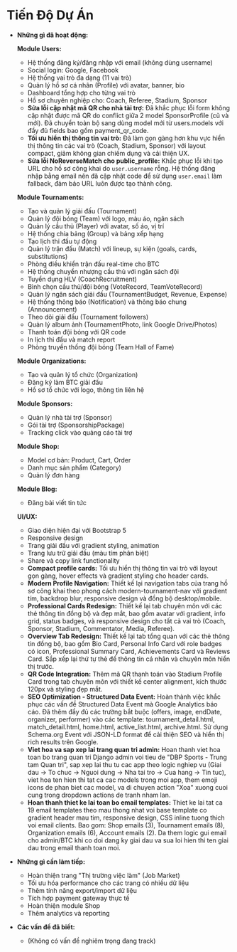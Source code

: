 # Tiến Độ Dự Án

- **Những gì đã hoạt động:**
  
  **Module Users:**
  - Hệ thống đăng ký/đăng nhập với email (không dùng username)
  - Social login: Google, Facebook
  - Hệ thống vai trò đa dạng (11 vai trò)
  - Quản lý hồ sơ cá nhân (Profile) với avatar, banner, bio
  - Dashboard tổng hợp cho từng vai trò
  - Hồ sơ chuyên nghiệp cho: Coach, Referee, Stadium, Sponsor
  - **Sửa lỗi cập nhật mã QR cho nhà tài trợ:** Đã khắc phục lỗi form không cập nhật được mã QR do conflict giữa 2 model SponsorProfile (cũ và mới). Đã chuyển toàn bộ sang dùng model mới từ users.models với đầy đủ fields bao gồm payment_qr_code.
  - **Tối ưu hiển thị thông tin vai trò:** Đã làm gọn gàng hơn khu vực hiển thị thông tin các vai trò (Coach, Stadium, Sponsor) với layout compact, giảm không gian chiếm dụng và cải thiện UX.
  - **Sửa lỗi NoReverseMatch cho public_profile:** Khắc phục lỗi khi tạo URL cho hồ sơ công khai do `user.username` rỗng. Hệ thống đăng nhập bằng email nên đã cập nhật code để sử dụng `user.email` làm fallback, đảm bảo URL luôn được tạo thành công.
  
  **Module Tournaments:**
  - Tạo và quản lý giải đấu (Tournament)
  - Quản lý đội bóng (Team) với logo, màu áo, ngân sách
  - Quản lý cầu thủ (Player) với avatar, số áo, vị trí
  - Hệ thống chia bảng (Group) và bảng xếp hạng
  - Tạo lịch thi đấu tự động
  - Quản lý trận đấu (Match) với lineup, sự kiện (goals, cards, substitutions)
  - Phòng điều khiển trận đấu real-time cho BTC
  - Hệ thống chuyển nhượng cầu thủ với ngân sách đội
  - Tuyển dụng HLV (CoachRecruitment)
  - Bình chọn cầu thủ/đội bóng (VoteRecord, TeamVoteRecord)
  - Quản lý ngân sách giải đấu (TournamentBudget, Revenue, Expense)
  - Hệ thống thông báo (Notification) và thông báo chung (Announcement)
  - Theo dõi giải đấu (Tournament followers)
  - Quản lý album ảnh (TournamentPhoto, link Google Drive/Photos)
  - Thanh toán đội bóng với QR code
  - In lịch thi đấu và match report
  - Phòng truyền thống đội bóng (Team Hall of Fame)
  
  **Module Organizations:**
  - Tạo và quản lý tổ chức (Organization)
  - Đăng ký làm BTC giải đấu
  - Hồ sơ tổ chức với logo, thông tin liên hệ
  
  **Module Sponsors:**
  - Quản lý nhà tài trợ (Sponsor)
  - Gói tài trợ (SponsorshipPackage)
  - Tracking click vào quảng cáo tài trợ
  
  **Module Shop:**
  - Model cơ bản: Product, Cart, Order
  - Danh mục sản phẩm (Category)
  - Quản lý đơn hàng
  
  **Module Blog:**
  - Đăng bài viết tin tức
  
  **UI/UX:**
  - Giao diện hiện đại với Bootstrap 5
  - Responsive design
  - Trang giải đấu với gradient styling, animation
  - Trang lưu trữ giải đấu (màu tím phân biệt)
  - Share và copy link functionality
  - **Compact profile cards:** Tối ưu hiển thị thông tin vai trò với layout gọn gàng, hover effects và gradient styling cho header cards.
  - **Modern Profile Navigation:** Thiết kế lại navigation tabs của trang hồ sơ công khai theo phong cách modern-tournament-nav với gradient tím, backdrop blur, responsive design và đồng bộ desktop/mobile.
  - **Professional Cards Redesign:** Thiết kế lại tab chuyên môn với các thẻ thông tin đồng bộ và đẹp mắt, bao gồm avatar với gradient, info grid, status badges, và responsive design cho tất cả vai trò (Coach, Sponsor, Stadium, Commentator, Media, Referee).
  - **Overview Tab Redesign:** Thiết kế lại tab tổng quan với các thẻ thông tin đồng bộ, bao gồm Bio Card, Personal Info Card với role badges có icon, Professional Summary Card, Achievements Card và Reviews Card. Sắp xếp lại thứ tự thẻ để thông tin cá nhân và chuyên môn hiển thị trước.
  - **QR Code Integration:** Thêm mã QR thanh toán vào Stadium Profile Card trong tab chuyên môn với thiết kế center alignment, kích thước 120px và styling đẹp mắt.
  - **SEO Optimization - Structured Data Event:** Hoàn thành việc khắc phục các vấn đề Structured Data Event mà Google Analytics báo cáo. Đã thêm đầy đủ các trường bắt buộc (offers, image, endDate, organizer, performer) vào các template: tournament_detail.html, match_detail.html, home.html, active_list.html, archive.html. Sử dụng Schema.org Event với JSON-LD format để cải thiện SEO và hiển thị rich results trên Google.
  - **Viet hoa va sap xep lai trang quan tri admin:** Hoan thanh viet hoa toan bo trang quan tri Django admin voi tieu de "DBP Sports - Trung tam Quan tri", sap xep lai thu tu cac app theo logic nghiep vu (Giai dau → To chuc → Nguoi dung → Nha tai tro → Cua hang → Tin tuc), viet hoa ten hien thi tat ca cac models trong moi app, them emoji icons de phan biet cac model, va di chuyen action "Xoa" xuong cuoi cung trong dropdown actions de tranh nham lan.
  - **Hoan thanh thiet ke lai toan bo email templates:** Thiet ke lai tat ca 19 email templates theo mau thong nhat voi base template co gradient header mau tim, responsive design, CSS inline tuong thich voi email clients. Bao gom: Shop emails (3), Tournament emails (8), Organization emails (6), Account emails (2). Da them logic gui email cho admin/BTC khi co doi dang ky giai dau va sua loi hien thi ten giai dau trong email thanh toan moi.

- **Những gì cần làm tiếp:**
  - Hoàn thiện trang "Thị trường việc làm" (Job Market)
  - Tối ưu hóa performance cho các trang có nhiều dữ liệu
  - Thêm tính năng export/import dữ liệu
  - Tích hợp payment gateway thực tế
  - Hoàn thiện module Shop
  - Thêm analytics và reporting

- **Các vấn đề đã biết:**
  - (Không có vấn đề nghiêm trọng đang track)